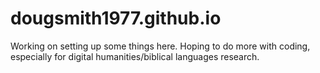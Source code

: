 # dougsmith1977.github.io
Working on setting up some things here. Hoping to do more with coding, especially for digital humanities/biblical languages research.
